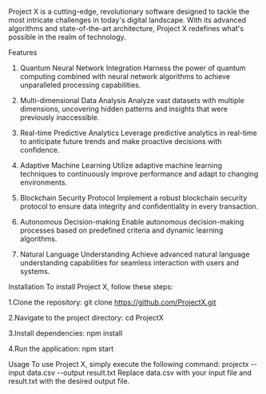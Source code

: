 Project X is a cutting-edge, revolutionary software designed to tackle the most intricate challenges in today's digital landscape. With its advanced algorithms and state-of-the-art architecture, Project X redefines what's possible in the realm of technology.

Features
1. Quantum Neural Network Integration
Harness the power of quantum computing combined with neural network algorithms to achieve unparalleled processing capabilities.

2. Multi-dimensional Data Analysis
Analyze vast datasets with multiple dimensions, uncovering hidden patterns and insights that were previously inaccessible.

3. Real-time Predictive Analytics
Leverage predictive analytics in real-time to anticipate future trends and make proactive decisions with confidence.

4. Adaptive Machine Learning
Utilize adaptive machine learning techniques to continuously improve performance and adapt to changing environments.

5. Blockchain Security Protocol
Implement a robust blockchain security protocol to ensure data integrity and confidentiality in every transaction.

6. Autonomous Decision-making
Enable autonomous decision-making processes based on predefined criteria and dynamic learning algorithms.

7. Natural Language Understanding
Achieve advanced natural language understanding capabilities for seamless interaction with users and systems.

Installation
To install Project X, follow these steps:

1.Clone the repository:
git clone https://github.com/ProjectX.git

2.Navigate to the project directory:
cd ProjectX

3.Install dependencies:
npm install

4.Run the application:
npm start

Usage
To use Project X, simply execute the following command:
projectx --input data.csv --output result.txt
Replace data.csv with your input file and result.txt with the desired output file.